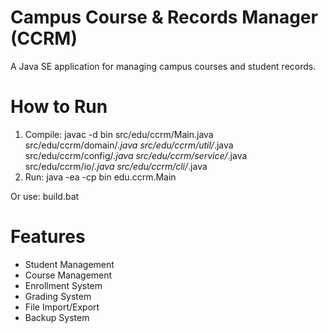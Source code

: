 # Campus Course & Records Manager (CCRM)
A Java SE application for managing campus courses and student records.

# How to Run
1. Compile: javac -d bin src/edu/ccrm/Main.java src/edu/ccrm/domain/*.java src/edu/ccrm/util/*.java src/edu/ccrm/config/*.java src/edu/ccrm/service/*.java src/edu/ccrm/io/*.java src/edu/ccrm/cli/*.java
2. Run: java -ea -cp bin edu.ccrm.Main

Or use: build.bat

# Features

- Student Management
- Course Management
- Enrollment System
- Grading System
- File Import/Export
- Backup System
